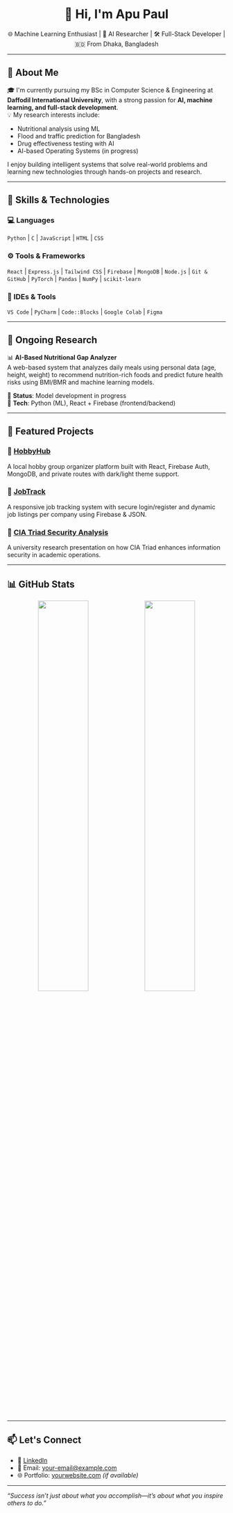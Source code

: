 <h1 align="center">👋 Hi, I'm Apu Paul</h1>
<p align="center">
  🌐 Machine Learning Enthusiast | 🧠 AI Researcher | 🛠️ Full-Stack Developer | 🇧🇩 From Dhaka, Bangladesh
</p>

---

## 🧾 About Me

🎓 I'm currently pursuing my BSc in Computer Science & Engineering at **Daffodil International University**, with a strong passion for **AI, machine learning, and full-stack development**.  
💡 My research interests include:  
- Nutritional analysis using ML  
- Flood and traffic prediction for Bangladesh  
- Drug effectiveness testing with AI  
- AI-based Operating Systems (in progress)

I enjoy building intelligent systems that solve real-world problems and learning new technologies through hands-on projects and research.

---

## 🧠 Skills & Technologies

### 💻 Languages
`Python` | `C` | `JavaScript` | `HTML` | `CSS`

### ⚙️ Tools & Frameworks
`React` | `Express.js` | `Tailwind CSS` | `Firebase` | `MongoDB` | `Node.js` | `Git & GitHub` | `PyTorch` | `Pandas` | `NumPy` | `scikit-learn`

### 🧰 IDEs & Tools
`VS Code` | `PyCharm` | `Code::Blocks` | `Google Colab` | `Figma`

---

## 🔬 Ongoing Research

📊 **AI-Based Nutritional Gap Analyzer**  
A web-based system that analyzes daily meals using personal data (age, height, weight) to recommend nutrition-rich foods and predict future health risks using BMI/BMR and machine learning models.

📍 **Status**: Model development in progress  
📍 **Tech**: Python (ML), React + Firebase (frontend/backend)

---

## 🚀 Featured Projects

### 🔹 [HobbyHub](https://github.com/yourusername/HobbyHub)
A local hobby group organizer platform built with React, Firebase Auth, MongoDB, and private routes with dark/light theme support.

### 🔹 [JobTrack](https://github.com/yourusername/JobTrack)
A responsive job tracking system with secure login/register and dynamic job listings per company using Firebase & JSON.

### 🔹 [CIA Triad Security Analysis](https://github.com/yourusername/CIA-Triad-Analysis)
A university research presentation on how CIA Triad enhances information security in academic operations.

---

## 📊 GitHub Stats

<p align="center">
  <img src="https://github-readme-stats.vercel.app/api?username=apu-paul&show_icons=true&theme=react" width="48%" />
  <img src="https://github-readme-streak-stats.herokuapp.com?user=apu-paul&theme=react" width="48%" />
</p>

---

## 📫 Let's Connect

- 💼 [LinkedIn](https://www.linkedin.com/in/yourprofile)  
- 📧 Email: your-email@example.com  
- 🌐 Portfolio: [yourwebsite.com](https://yourwebsite.com) *(if available)*

---

_“Success isn’t just about what you accomplish—it’s about what you inspire others to do.”_

